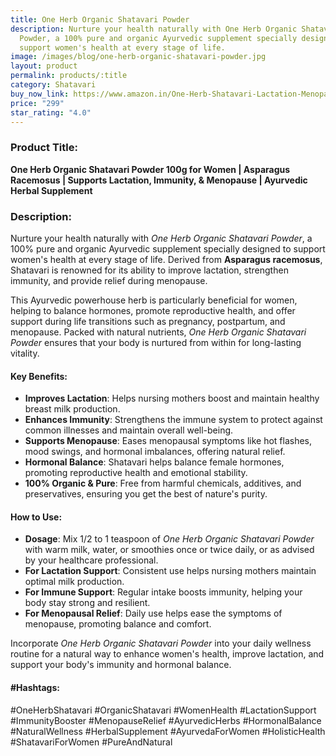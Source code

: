 ```yaml
---
title: One Herb Organic Shatavari Powder
description: Nurture your health naturally with One Herb Organic Shatavari
  Powder, a 100% pure and organic Ayurvedic supplement specially designed to
  support women's health at every stage of life.
image: /images/blog/one-herb-organic-shatavari-powder.jpg
layout: product
permalink: products/:title
category: Shatavari
buy_now_link: https://www.amazon.in/One-Herb-Shatavari-Lactation-Menopause/dp/B08W329H32/ref=sr_1_40?crid=1RR0SQTKSAHO6&tag=m0150-21
price: "299"
star_rating: "4.0"
---
```

### Product Title:
**One Herb Organic Shatavari Powder 100g for Women | Asparagus Racemosus | Supports Lactation, Immunity, & Menopause | Ayurvedic Herbal Supplement**

### Description:
Nurture your health naturally with *One Herb Organic Shatavari Powder*, a 100% pure and organic Ayurvedic supplement specially designed to support women's health at every stage of life. Derived from **Asparagus racemosus**, Shatavari is renowned for its ability to improve lactation, strengthen immunity, and provide relief during menopause. 

This Ayurvedic powerhouse herb is particularly beneficial for women, helping to balance hormones, promote reproductive health, and offer support during life transitions such as pregnancy, postpartum, and menopause. Packed with natural nutrients, *One Herb Organic Shatavari Powder* ensures that your body is nurtured from within for long-lasting vitality.

#### Key Benefits:
- **Improves Lactation**: Helps nursing mothers boost and maintain healthy breast milk production.
- **Enhances Immunity**: Strengthens the immune system to protect against common illnesses and maintain overall well-being.
- **Supports Menopause**: Eases menopausal symptoms like hot flashes, mood swings, and hormonal imbalances, offering natural relief.
- **Hormonal Balance**: Shatavari helps balance female hormones, promoting reproductive health and emotional stability.
- **100% Organic & Pure**: Free from harmful chemicals, additives, and preservatives, ensuring you get the best of nature's purity.

#### How to Use:
- **Dosage**: Mix 1/2 to 1 teaspoon of *One Herb Organic Shatavari Powder* with warm milk, water, or smoothies once or twice daily, or as advised by your healthcare professional.
- **For Lactation Support**: Consistent use helps nursing mothers maintain optimal milk production.
- **For Immune Support**: Regular intake boosts immunity, helping your body stay strong and resilient.
- **For Menopausal Relief**: Daily use helps ease the symptoms of menopause, promoting balance and comfort.

Incorporate *One Herb Organic Shatavari Powder* into your daily wellness routine for a natural way to enhance women's health, improve lactation, and support your body's immunity and hormonal balance.

#### #Hashtags:
#OneHerbShatavari #OrganicShatavari #WomenHealth #LactationSupport #ImmunityBooster #MenopauseRelief #AyurvedicHerbs #HormonalBalance #NaturalWellness #HerbalSupplement #AyurvedaForWomen #HolisticHealth #ShatavariForWomen #PureAndNatural
